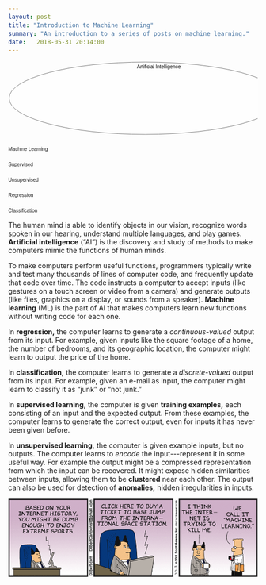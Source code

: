 ```yaml
---
layout: post
title: "Introduction to Machine Learning"
summary: "An introduction to a series of posts on machine learning."
date:   2018-05-31 20:14:00
---
```

<svg style="width: 555px; height: 150px; cursor: pointer;">
  <style>
    .label { font: 10px sans-serif; }
    .circle { fill: white; stroke: black; stroke-width: 1; opacity: 0.5;}
    .highlighted { fill: yellow; }
  </style>
  <ellipse cx="276.5" cy="75" rx="275" ry="73" class="circle" id="ai-circle"> </ellipse>
  <text x="260" y="15" class="label" id="ai-label"> Artificial Intelligence </text>
  
  <ellipse cx="276.5" cy="75" rx="260" ry="58" class="circle" id="ml-circle"> </ellipse>
  <text x="260" y="30" class="label" id="ml-label"> Machine Learning </text>
  
  <ellipse cx="276.5" cy="47" rx="110" ry="14" class="circle" id="s-circle"> </ellipse>
  <text x="260" y="45" class="label" id="ml-label"> Supervised  </text>
  
  <ellipse cx="276.5" cy="97" rx="110" ry="14" class="circle" id="u-circle"> </ellipse>
  <text x="260" y="95" class="label" id="ml-label"> Unsupervised  </text>
  
  <ellipse cx="143" cy="75" rx="95" ry="29" class="circle" id="r-circle"></ellipse>
  <text x="128" y="60" class="label" id="r-label">Regression</text>
  
  <ellipse cx="411" cy="75" rx="95" ry="29" class="circle" id="c-circle"></ellipse>
  <text x="406" y="60" class="label" id="c-label">Classification</text>
</svg>

The human mind is able to identify objects in our vision, recognize words spoken in our hearing, understand
multiple languages, and play games. <span id="ai-description">**Artificial intelligence** (“AI”) is the discovery and study of methods to
make computers mimic the functions of human minds.</span>

To make computers perform useful functions, programmers typically write and test many thousands of lines of
computer code, and frequently update that code over time. The code instructs a computer to accept inputs (like
gestures on a touch screen or video from a camera) and generate outputs (like files, graphics on a display, or
sounds from a speaker). <span id='ml-description'>**Machine learning** (ML) is the part of AI that makes computers learn new functions
without writing code for each one.</span>

<span id='r-description'>In **regression,** the computer learns to generate a _continuous-valued_ output from its
input.</span> For example, given inputs like the square footage of a home, the number of bedrooms, and its
geographic location, the computer might learn to output the price of the home.

<span id='c-description'>In **classification,** the computer learns to generate a _discrete-valued_ output from
its input.</span> For example, given an e-mail as input, the computer might learn to classify it as “junk” or
“not junk.”

<span id='s-description'>In **supervised learning,** the computer is given
**training examples,** each consisting of an input and the expected
output.</span> From these examples, the computer learns to generate the correct
output, even for inputs it has never been given before.

<span id='u-description'>In **unsupervised learning,** the computer is given
example inputs, but no outputs. The computer learns to _encode_ the
input---represent it in some useful way.</span> For example the output might be
a compressed representation from which the input can be recovered. It might
expose hidden similarities between inputs, allowing them to be **clustered**
near each other. The output can also be used for detection of **anomalies,**
hidden irregularities in inputs.

[<img src="/images/dt130202.gif" />](http://dilbert.com/strip/2013-02-02)

<script type="text/javascript">
  var states = {};
  function interact(circle, description) {
    states[circle] = 'normal';
    $(circle).on('click', function () {
      if (states[circle] == 'normal') {
        states[circle] = 'highlighted';
      } else {
        states[circle] = 'normal';
      }
    })
    $(circle).on('mouseover', function () {
      $(description).attr('style', 'background-color: yellow;');
      $(circle).attr('style', "fill:yellow;stroke:black;stroke-width:1");
    });
    $(circle).on('mouseleave', function () {
      if (states[circle] == 'normal') {
        $(description).attr('style', 'background-color: white;');
        $(circle).attr('style', "fill:white;stroke:black;stroke-width:1");
      }
    });
    $(description).on('mouseover', function () {
      if (states[circle] == 'normal') {
        $(description).attr('style', 'background-color: yellow;');
        $(circle).attr('style', "fill:yellow;stroke:black;stroke-width:1");
      }
    });
    $(description).on('mouseleave', function () {
      if (states[circle] == 'normal') {
        $(description).attr('style', 'background-color: white;');
        $(circle).attr('style', "fill:white;stroke:black;stroke-width:1");
      }
    });
  }
  interact("#ai-circle", "#ai-description");
  interact('#ml-circle', '#ml-description');
  interact('#r-circle', '#r-description');
  interact('#c-circle', '#c-description');
  interact('#s-circle', '#s-description');
  interact('#u-circle', '#u-description');
</script>
